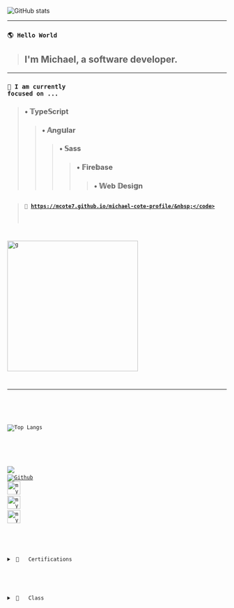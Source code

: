 ![GitHub stats](https://github-readme-stats.vercel.app/api?username=mcote7&show_icons=true&theme=highcontrast)

<hr>

### <code>🌎 Hello World&nbsp;</code>
> ## I'm Michael, a software developer.
---
### <code>🎯 I am currently focused on&nbsp;...&nbsp;</code>
> ### &bull;&nbsp;&Topf;ype&Sopf;cript<br>
>> ### &bull;&nbsp;&Aopf;ng&uopf;lar<br>
>>> ### &bull;&nbsp;&Sopf;ass<br>
>>>> ### &bull;&nbsp;&Fopf;ire&bopf;ase<br>
>>>>> ### &bull;&nbsp;&Wopf;eb &Dopf;esi&gopf;n<br>
##
> #### <code>🚀&nbsp;https://mcote7.github.io/michael-cote-profile/&nbsp;</code>

<img src="guages.svg" alt="g" width="300"/>&nbsp;

<hr>

<!--  -->
![Top Langs](https://github-readme-stats.vercel.app/api/top-langs/?username=mcote7&layout=compact&theme=highcontrast)

<br>

![](https://visitor-badge.laobi.icu/badge?page_id=mcote7.mcote7)&nbsp;&nbsp;
[![Github](https://img.shields.io/github/followers/mcote7?label=Follow&style=social)](https://github.com/mcote7)&nbsp;&nbsp;
<img src="ai-orb-transparent.gif" alt="my" width="30"/>&nbsp;
<img src="ai-orb-transparent.gif" alt="my" width="30"/>&nbsp;
<img src="ai-orb-transparent.gif" alt="my" width="30"/>&nbsp;

#

<details>
<summary>&nbsp;📜&nbsp;&nbsp;&nbsp;Certifications</summary>
<br>

```json
{
  "certification": TypeScript_master_class,
  "institution": "Ultimate Courses",
  "date": "June 2021"
},
{
  "certification": TypeScript_basics,
  "institution": "Ultimate Courses",
  "date": "May 2021"
},
{
  "certification": Design_thinking,
  "institution": "Udemy",
  "date": "May 2021"
},
{
  "certification": SASS_workflow,
  "institution": "Udemy",
  "date": "May 2021"
},
{
  "certification": Angular_4+,
  "institution": "Code with Mosh",
  "date": "April 2021"
},
{
  "certification": JavaScript_es6,
  "institution": "Udemy",
  "date": "March 2021"
},
{
  "certification": Redux_architecture,
  "institution": "Code with Mosh",
  "date": "July 2021"
},
{
  "certification": React_library,
  "institution": "Code with Mosh",
  "date": "June 2020"
},
{
  "certification": Full-stack_web_development,
  "institution": "Coding Dojo",
  "date": "June 2020"
}
```

</details>

#

<details>
<summary>&nbsp;🍕&nbsp;&nbsp;&nbsp;Class</summary>
<br>

```typescript
  
interface SizesInterface {
  availableSizes: string[];
}
abstract class Sizes implements SizesInterface {
  constructor(protected sizes: string[]) {}
  set availableSizes(sizes: string[]) {
    this.sizes = sizes;
  }
  get availableSizes() {
    return this.sizes
  }
} 
interface PizzaInterface extends SizesInterface {
  readonly name: string;
  toppings: string[];
  updateSizes(sizes: string[]): void;
  addTopping(topping: string): void;
}
export class Pizza extends Sizes implements PizzaInterface {
  public name: string;
  toppings: string[] = [];
  constructor(readonly name: string, sizes: string[]){
    super(sizes);  
  }
  public updateSizes(sizes: string[]) {
    this.sizes = sizes;
  }
  public addTopping(topping: string) {
    this.toppings.push(topping);
  }
}  
const pizza = new Pizza('pepperoni', ['small','x-large']);
pizza.addTopping('pepperoni');
pizza.updateSizes(['large']); 
class Coupon {
  static allowed = ['pepperoni','large'];
  static create(percentage: number) {
    return `PIZZA_COUPON_${percentage}%_OFF`;
  }
}
Coupon.create(25);

```

</details>

#
